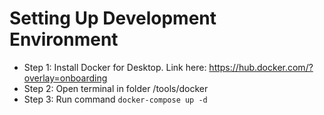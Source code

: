 # Setting Up Development Environment
* Step 1: Install Docker for Desktop. Link here: https://hub.docker.com/?overlay=onboarding
* Step 2: Open terminal in folder /tools/docker
* Step 3: Run command `docker-compose up -d`